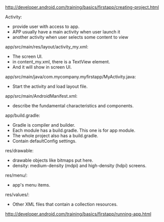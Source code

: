 http://developer.android.com/training/basics/firstapp/creating-project.html

Activity: 
- provide user with access to app. 
- APP usually have a main activity when user launch it
- another activity when user selects some content to view

app/src/main/res/layout/activity_my.xml:  
- The screen UI.  
- in content_my.xml, there is a TextView element. 
- And it will show in screen UI.  

app/src/main/java/com.mycompany.myfirstapp/MyActivity.java:  
- Start the activity and load layout file.  

app/src/main/AndroidManifest.xml: 
- describe the fundamental characteristics and components.  

app/build.gradle: 
- Gradle is compiler and builder.  
- Each module has a build.gradle. This one is for app module.  
- The whole project also has a build.gradle.  
- Contain defaultConfig settings.  

res/drawable<density>:  
- drawable objects like bitmaps put here.  
- density: medium-density (mdpi) and high-density (hdpi) screens.  

res/menu/:  
- app's menu items.  

res/values/:  
- Other XML files that contain a collection resources.  

http://developer.android.com/training/basics/firstapp/running-app.html

